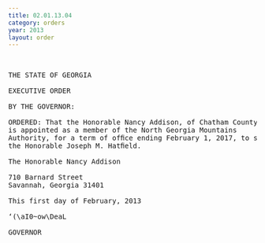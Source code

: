 ```yaml
---
title: 02.01.13.04
category: orders
year: 2013
layout: order
---
```


<pre> 

THE STATE OF GEORGIA

EXECUTIVE ORDER

BY THE GOVERNOR:

ORDERED: That the Honorable Nancy Addison, of Chatham County, Georgia,
is appointed as a member of the North Georgia Mountains
Authority, for a term of ofﬁce ending February 1, 2017, to succeed
the Honorable Joseph M. Hatﬁeld.

The Honorable Nancy Addison

710 Barnard Street
Savannah, Georgia 31401

This first day of February, 2013

‘(\aI0~ow\DeaL

GOVERNOR

</pre>
